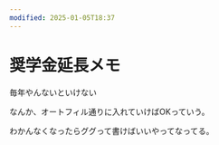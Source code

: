 ```yaml
---
modified: 2025-01-05T18:37
---
```

# 奨学金延長メモ

毎年やんないといけない

なんか、オートフィル通りに入れていけばOKっていう。

わかんなくなったらググって書けばいいやってなってる。